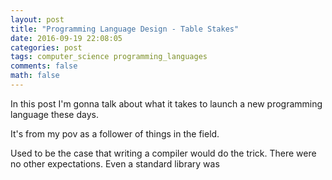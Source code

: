 ```yaml
---
layout: post
title: "Programming Language Design - Table Stakes"
date: 2016-09-19 22:08:05
categories: post
tags: computer_science programming_languages
comments: false
math: false
---
```

In this post I'm gonna talk about what it takes to launch a new programming language these days.

It's from my pov as a follower of things in the field.

Used to be the case that writing a compiler would do the trick. There were no other expectations. Even a standard library was 